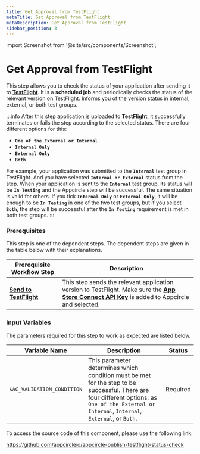 ```yaml
---
title: Get Approval from TestFlight
metaTitle: Get Approval from TestFlight
metaDescription: Get Approval from TestFlight
sidebar_position: 3
---
```

import Screenshot from '@site/src/components/Screenshot';

# Get Approval from TestFlight

This step allows you to check the status of your application after sending it to [**TestFlight**](https://developer.apple.com/testflight/). It is a **scheduled job** and periodically checks the status of the relevant version on TestFlight. Informs you of the version status in internal, external, or both test groups.

:::info
After this step application is uploaded to **TestFlight**, it successfully terminates or fails the step according to the selected status. There are four different options for this:

- **`One of the External or Internal`**
- **`Internal Only`**
- **`External Only`**
- **`Both`**

For example, your application was submitted to the **`Internal`** test group in TestFlight. And you have selected **`Internal or External`** status from the step. When your application is sent to the **`Internal`** test group, its status will be **`In Testing`** and the Appcircle step will be successful. The same situation is valid for others. If you tick **`Internal Only`** or **`External Only`**, it will be enough to be **`In Testing`** in one of the two test groups, but if you select **`Both`**, the step will be successful after the **`In Testing`** requirement is met in both test groups.
:::

### Prerequisites

This step is one of the dependent steps. The dependent steps are given in the table below with their explanations.

| Prerequisite Workflow Step                      | Description                                     |
|-------------------------------------------------|-------------------------------------------------|
| [**Send to TestFlight**](https://docs.appcircle.io/publish-module/send-to-appstore#send-apps-to-testflight) | This step sends the relevant application version to TestFlight. Make sure the [**App Store Connect API Key**](https://docs.appcircle.io/account/adding-an-app-store-connect-api-key#linking-appcircle-with-app-store-connect) is added to Appcircle and selected. |

<Screenshot url='https://cdn.appcircle.io/docs/assets/BE2919-approvelTestFlight.png' />

### Input Variables

The parameters required for this step to work as expected are listed below.

<Screenshot url='https://cdn.appcircle.io/docs/assets/BE2919-approvalTestInput.png' />

| Variable Name                            | Description                         | Status           |
|-------------------------------|------------------------------------------------|------------------|
| `$AC_VALIDATION_CONDITION`    | This parameter determines which condition must be met for the step to be successful. There are four different options: as `One of the External or Internal`, `Internal`, `External`, or `Both`. | Required |

To access the source code of this component, please use the following link:

https://github.com/appcircleio/appcircle-publish-testflight-status-check


